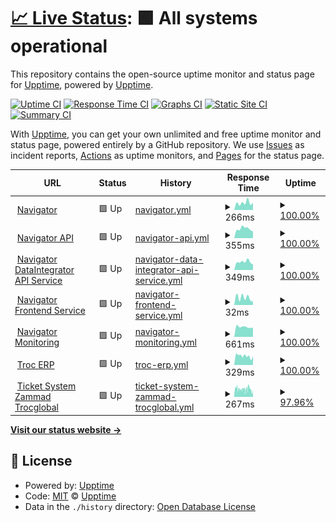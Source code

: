 # [📈 Live Status](https://upptime.github.io/upptime): <!--live status--> **🟩 All systems operational**

This repository contains the open-source uptime monitor and status page for [Upptime](https://upptime.js.org), powered by [Upptime](https://github.com/upptime/upptime).

[![Uptime CI](https://github.com/MobileInsight/Navigator-uptime/workflows/Uptime%20CI/badge.svg)](https://github.com/MobileInsight/Navigator-uptime/actions?query=workflow%3A%22Uptime+CI%22)
[![Response Time CI](https://github.com/MobileInsight/Navigator-uptime/workflows/Response%20Time%20CI/badge.svg)](https://github.com/MobileInsight/Navigator-uptime/actions?query=workflow%3A%22Response+Time+CI%22)
[![Graphs CI](https://github.com/MobileInsight/Navigator-uptime/workflows/Graphs%20CI/badge.svg)](https://github.com/MobileInsight/Navigator-uptime/actions?query=workflow%3A%22Graphs+CI%22)
[![Static Site CI](https://github.com/MobileInsight/Navigator-uptime/workflows/Static%20Site%20CI/badge.svg)](https://github.com/MobileInsight/Navigator-uptime/actions?query=workflow%3A%22Static+Site+CI%22)
[![Summary CI](https://github.com/MobileInsight/Navigator-uptime/workflows/Summary%20CI/badge.svg)](https://github.com/MobileInsight/Navigator-uptime/actions?query=workflow%3A%22Summary+CI%22)

With [Upptime](https://upptime.js.org), you can get your own unlimited and free uptime monitor and status page, powered entirely by a GitHub repository. We use [Issues](https://github.com/upptime/upptime/issues) as incident reports, [Actions](https://github.com/MobileInsight/Navigator-uptime/actions) as uptime monitors, and [Pages](https://upptime.github.io/upptime) for the status page.

<!--start: status pages-->
<!-- This summary is generated by Upptime (https://github.com/upptime/upptime) -->
<!-- Do not edit this manually, your changes will be overwritten -->
<!-- prettier-ignore -->
| URL | Status | History | Response Time | Uptime |
| --- | ------ | ------- | ------------- | ------ |
| <img alt="" src="https://icons.duckduckgo.com/ip3/navigator.trocdigital.io.ico" height="13"> [Navigator](https://navigator.trocdigital.io/ping) | 🟩 Up | [navigator.yml](https://github.com/Trocdigital/Navigator-uptime/commits/HEAD/history/navigator.yml) | <details><summary><img alt="Response time graph" src="./graphs/navigator/response-time-week.png" height="20"> 266ms</summary><br><a href="https://Trocdigital.github.io/Navigator-uptime/history/navigator"><img alt="Response time 294" src="https://img.shields.io/endpoint?url=https%3A%2F%2Fraw.githubusercontent.com%2FTrocdigital%2FNavigator-uptime%2FHEAD%2Fapi%2Fnavigator%2Fresponse-time.json"></a><br><a href="https://Trocdigital.github.io/Navigator-uptime/history/navigator"><img alt="24-hour response time 219" src="https://img.shields.io/endpoint?url=https%3A%2F%2Fraw.githubusercontent.com%2FTrocdigital%2FNavigator-uptime%2FHEAD%2Fapi%2Fnavigator%2Fresponse-time-day.json"></a><br><a href="https://Trocdigital.github.io/Navigator-uptime/history/navigator"><img alt="7-day response time 266" src="https://img.shields.io/endpoint?url=https%3A%2F%2Fraw.githubusercontent.com%2FTrocdigital%2FNavigator-uptime%2FHEAD%2Fapi%2Fnavigator%2Fresponse-time-week.json"></a><br><a href="https://Trocdigital.github.io/Navigator-uptime/history/navigator"><img alt="30-day response time 291" src="https://img.shields.io/endpoint?url=https%3A%2F%2Fraw.githubusercontent.com%2FTrocdigital%2FNavigator-uptime%2FHEAD%2Fapi%2Fnavigator%2Fresponse-time-month.json"></a><br><a href="https://Trocdigital.github.io/Navigator-uptime/history/navigator"><img alt="1-year response time 283" src="https://img.shields.io/endpoint?url=https%3A%2F%2Fraw.githubusercontent.com%2FTrocdigital%2FNavigator-uptime%2FHEAD%2Fapi%2Fnavigator%2Fresponse-time-year.json"></a></details> | <details><summary><a href="https://Trocdigital.github.io/Navigator-uptime/history/navigator">100.00%</a></summary><a href="https://Trocdigital.github.io/Navigator-uptime/history/navigator"><img alt="All-time uptime 64.34%" src="https://img.shields.io/endpoint?url=https%3A%2F%2Fraw.githubusercontent.com%2FTrocdigital%2FNavigator-uptime%2FHEAD%2Fapi%2Fnavigator%2Fuptime.json"></a><br><a href="https://Trocdigital.github.io/Navigator-uptime/history/navigator"><img alt="24-hour uptime 100.00%" src="https://img.shields.io/endpoint?url=https%3A%2F%2Fraw.githubusercontent.com%2FTrocdigital%2FNavigator-uptime%2FHEAD%2Fapi%2Fnavigator%2Fuptime-day.json"></a><br><a href="https://Trocdigital.github.io/Navigator-uptime/history/navigator"><img alt="7-day uptime 100.00%" src="https://img.shields.io/endpoint?url=https%3A%2F%2Fraw.githubusercontent.com%2FTrocdigital%2FNavigator-uptime%2FHEAD%2Fapi%2Fnavigator%2Fuptime-week.json"></a><br><a href="https://Trocdigital.github.io/Navigator-uptime/history/navigator"><img alt="30-day uptime 100.00%" src="https://img.shields.io/endpoint?url=https%3A%2F%2Fraw.githubusercontent.com%2FTrocdigital%2FNavigator-uptime%2FHEAD%2Fapi%2Fnavigator%2Fuptime-month.json"></a><br><a href="https://Trocdigital.github.io/Navigator-uptime/history/navigator"><img alt="1-year uptime 13.50%" src="https://img.shields.io/endpoint?url=https%3A%2F%2Fraw.githubusercontent.com%2FTrocdigital%2FNavigator-uptime%2FHEAD%2Fapi%2Fnavigator%2Fuptime-year.json"></a></details>
| <img alt="" src="https://icons.duckduckgo.com/ip3/api.trocdigital.io.ico" height="13"> [Navigator API](https://api.trocdigital.io/ping) | 🟩 Up | [navigator-api.yml](https://github.com/Trocdigital/Navigator-uptime/commits/HEAD/history/navigator-api.yml) | <details><summary><img alt="Response time graph" src="./graphs/navigator-api/response-time-week.png" height="20"> 355ms</summary><br><a href="https://Trocdigital.github.io/Navigator-uptime/history/navigator-api"><img alt="Response time 241" src="https://img.shields.io/endpoint?url=https%3A%2F%2Fraw.githubusercontent.com%2FTrocdigital%2FNavigator-uptime%2FHEAD%2Fapi%2Fnavigator-api%2Fresponse-time.json"></a><br><a href="https://Trocdigital.github.io/Navigator-uptime/history/navigator-api"><img alt="24-hour response time 275" src="https://img.shields.io/endpoint?url=https%3A%2F%2Fraw.githubusercontent.com%2FTrocdigital%2FNavigator-uptime%2FHEAD%2Fapi%2Fnavigator-api%2Fresponse-time-day.json"></a><br><a href="https://Trocdigital.github.io/Navigator-uptime/history/navigator-api"><img alt="7-day response time 355" src="https://img.shields.io/endpoint?url=https%3A%2F%2Fraw.githubusercontent.com%2FTrocdigital%2FNavigator-uptime%2FHEAD%2Fapi%2Fnavigator-api%2Fresponse-time-week.json"></a><br><a href="https://Trocdigital.github.io/Navigator-uptime/history/navigator-api"><img alt="30-day response time 360" src="https://img.shields.io/endpoint?url=https%3A%2F%2Fraw.githubusercontent.com%2FTrocdigital%2FNavigator-uptime%2FHEAD%2Fapi%2Fnavigator-api%2Fresponse-time-month.json"></a><br><a href="https://Trocdigital.github.io/Navigator-uptime/history/navigator-api"><img alt="1-year response time 273" src="https://img.shields.io/endpoint?url=https%3A%2F%2Fraw.githubusercontent.com%2FTrocdigital%2FNavigator-uptime%2FHEAD%2Fapi%2Fnavigator-api%2Fresponse-time-year.json"></a></details> | <details><summary><a href="https://Trocdigital.github.io/Navigator-uptime/history/navigator-api">100.00%</a></summary><a href="https://Trocdigital.github.io/Navigator-uptime/history/navigator-api"><img alt="All-time uptime 99.95%" src="https://img.shields.io/endpoint?url=https%3A%2F%2Fraw.githubusercontent.com%2FTrocdigital%2FNavigator-uptime%2FHEAD%2Fapi%2Fnavigator-api%2Fuptime.json"></a><br><a href="https://Trocdigital.github.io/Navigator-uptime/history/navigator-api"><img alt="24-hour uptime 100.00%" src="https://img.shields.io/endpoint?url=https%3A%2F%2Fraw.githubusercontent.com%2FTrocdigital%2FNavigator-uptime%2FHEAD%2Fapi%2Fnavigator-api%2Fuptime-day.json"></a><br><a href="https://Trocdigital.github.io/Navigator-uptime/history/navigator-api"><img alt="7-day uptime 100.00%" src="https://img.shields.io/endpoint?url=https%3A%2F%2Fraw.githubusercontent.com%2FTrocdigital%2FNavigator-uptime%2FHEAD%2Fapi%2Fnavigator-api%2Fuptime-week.json"></a><br><a href="https://Trocdigital.github.io/Navigator-uptime/history/navigator-api"><img alt="30-day uptime 100.00%" src="https://img.shields.io/endpoint?url=https%3A%2F%2Fraw.githubusercontent.com%2FTrocdigital%2FNavigator-uptime%2FHEAD%2Fapi%2Fnavigator-api%2Fuptime-month.json"></a><br><a href="https://Trocdigital.github.io/Navigator-uptime/history/navigator-api"><img alt="1-year uptime 99.90%" src="https://img.shields.io/endpoint?url=https%3A%2F%2Fraw.githubusercontent.com%2FTrocdigital%2FNavigator-uptime%2FHEAD%2Fapi%2Fnavigator-api%2Fuptime-year.json"></a></details>
| <img alt="" src="https://icons.duckduckgo.com/ip3/data.trocdigital.io.ico" height="13"> [Navigator DataIntegrator API Service](https://data.trocdigital.io/ping) | 🟩 Up | [navigator-data-integrator-api-service.yml](https://github.com/Trocdigital/Navigator-uptime/commits/HEAD/history/navigator-data-integrator-api-service.yml) | <details><summary><img alt="Response time graph" src="./graphs/navigator-data-integrator-api-service/response-time-week.png" height="20"> 349ms</summary><br><a href="https://Trocdigital.github.io/Navigator-uptime/history/navigator-data-integrator-api-service"><img alt="Response time 265" src="https://img.shields.io/endpoint?url=https%3A%2F%2Fraw.githubusercontent.com%2FTrocdigital%2FNavigator-uptime%2FHEAD%2Fapi%2Fnavigator-data-integrator-api-service%2Fresponse-time.json"></a><br><a href="https://Trocdigital.github.io/Navigator-uptime/history/navigator-data-integrator-api-service"><img alt="24-hour response time 181" src="https://img.shields.io/endpoint?url=https%3A%2F%2Fraw.githubusercontent.com%2FTrocdigital%2FNavigator-uptime%2FHEAD%2Fapi%2Fnavigator-data-integrator-api-service%2Fresponse-time-day.json"></a><br><a href="https://Trocdigital.github.io/Navigator-uptime/history/navigator-data-integrator-api-service"><img alt="7-day response time 349" src="https://img.shields.io/endpoint?url=https%3A%2F%2Fraw.githubusercontent.com%2FTrocdigital%2FNavigator-uptime%2FHEAD%2Fapi%2Fnavigator-data-integrator-api-service%2Fresponse-time-week.json"></a><br><a href="https://Trocdigital.github.io/Navigator-uptime/history/navigator-data-integrator-api-service"><img alt="30-day response time 360" src="https://img.shields.io/endpoint?url=https%3A%2F%2Fraw.githubusercontent.com%2FTrocdigital%2FNavigator-uptime%2FHEAD%2Fapi%2Fnavigator-data-integrator-api-service%2Fresponse-time-month.json"></a><br><a href="https://Trocdigital.github.io/Navigator-uptime/history/navigator-data-integrator-api-service"><img alt="1-year response time 257" src="https://img.shields.io/endpoint?url=https%3A%2F%2Fraw.githubusercontent.com%2FTrocdigital%2FNavigator-uptime%2FHEAD%2Fapi%2Fnavigator-data-integrator-api-service%2Fresponse-time-year.json"></a></details> | <details><summary><a href="https://Trocdigital.github.io/Navigator-uptime/history/navigator-data-integrator-api-service">100.00%</a></summary><a href="https://Trocdigital.github.io/Navigator-uptime/history/navigator-data-integrator-api-service"><img alt="All-time uptime 71.75%" src="https://img.shields.io/endpoint?url=https%3A%2F%2Fraw.githubusercontent.com%2FTrocdigital%2FNavigator-uptime%2FHEAD%2Fapi%2Fnavigator-data-integrator-api-service%2Fuptime.json"></a><br><a href="https://Trocdigital.github.io/Navigator-uptime/history/navigator-data-integrator-api-service"><img alt="24-hour uptime 100.00%" src="https://img.shields.io/endpoint?url=https%3A%2F%2Fraw.githubusercontent.com%2FTrocdigital%2FNavigator-uptime%2FHEAD%2Fapi%2Fnavigator-data-integrator-api-service%2Fuptime-day.json"></a><br><a href="https://Trocdigital.github.io/Navigator-uptime/history/navigator-data-integrator-api-service"><img alt="7-day uptime 100.00%" src="https://img.shields.io/endpoint?url=https%3A%2F%2Fraw.githubusercontent.com%2FTrocdigital%2FNavigator-uptime%2FHEAD%2Fapi%2Fnavigator-data-integrator-api-service%2Fuptime-week.json"></a><br><a href="https://Trocdigital.github.io/Navigator-uptime/history/navigator-data-integrator-api-service"><img alt="30-day uptime 100.00%" src="https://img.shields.io/endpoint?url=https%3A%2F%2Fraw.githubusercontent.com%2FTrocdigital%2FNavigator-uptime%2FHEAD%2Fapi%2Fnavigator-data-integrator-api-service%2Fuptime-month.json"></a><br><a href="https://Trocdigital.github.io/Navigator-uptime/history/navigator-data-integrator-api-service"><img alt="1-year uptime 31.89%" src="https://img.shields.io/endpoint?url=https%3A%2F%2Fraw.githubusercontent.com%2FTrocdigital%2FNavigator-uptime%2FHEAD%2Fapi%2Fnavigator-data-integrator-api-service%2Fuptime-year.json"></a></details>
| <img alt="" src="https://icons.duckduckgo.com/ip3/navigator.trocdigital.io.ico" height="13"> [Navigator Frontend Service](https://navigator.trocdigital.io/) | 🟩 Up | [navigator-frontend-service.yml](https://github.com/Trocdigital/Navigator-uptime/commits/HEAD/history/navigator-frontend-service.yml) | <details><summary><img alt="Response time graph" src="./graphs/navigator-frontend-service/response-time-week.png" height="20"> 32ms</summary><br><a href="https://Trocdigital.github.io/Navigator-uptime/history/navigator-frontend-service"><img alt="Response time 229" src="https://img.shields.io/endpoint?url=https%3A%2F%2Fraw.githubusercontent.com%2FTrocdigital%2FNavigator-uptime%2FHEAD%2Fapi%2Fnavigator-frontend-service%2Fresponse-time.json"></a><br><a href="https://Trocdigital.github.io/Navigator-uptime/history/navigator-frontend-service"><img alt="24-hour response time 14" src="https://img.shields.io/endpoint?url=https%3A%2F%2Fraw.githubusercontent.com%2FTrocdigital%2FNavigator-uptime%2FHEAD%2Fapi%2Fnavigator-frontend-service%2Fresponse-time-day.json"></a><br><a href="https://Trocdigital.github.io/Navigator-uptime/history/navigator-frontend-service"><img alt="7-day response time 32" src="https://img.shields.io/endpoint?url=https%3A%2F%2Fraw.githubusercontent.com%2FTrocdigital%2FNavigator-uptime%2FHEAD%2Fapi%2Fnavigator-frontend-service%2Fresponse-time-week.json"></a><br><a href="https://Trocdigital.github.io/Navigator-uptime/history/navigator-frontend-service"><img alt="30-day response time 38" src="https://img.shields.io/endpoint?url=https%3A%2F%2Fraw.githubusercontent.com%2FTrocdigital%2FNavigator-uptime%2FHEAD%2Fapi%2Fnavigator-frontend-service%2Fresponse-time-month.json"></a><br><a href="https://Trocdigital.github.io/Navigator-uptime/history/navigator-frontend-service"><img alt="1-year response time 195" src="https://img.shields.io/endpoint?url=https%3A%2F%2Fraw.githubusercontent.com%2FTrocdigital%2FNavigator-uptime%2FHEAD%2Fapi%2Fnavigator-frontend-service%2Fresponse-time-year.json"></a></details> | <details><summary><a href="https://Trocdigital.github.io/Navigator-uptime/history/navigator-frontend-service">100.00%</a></summary><a href="https://Trocdigital.github.io/Navigator-uptime/history/navigator-frontend-service"><img alt="All-time uptime 71.42%" src="https://img.shields.io/endpoint?url=https%3A%2F%2Fraw.githubusercontent.com%2FTrocdigital%2FNavigator-uptime%2FHEAD%2Fapi%2Fnavigator-frontend-service%2Fuptime.json"></a><br><a href="https://Trocdigital.github.io/Navigator-uptime/history/navigator-frontend-service"><img alt="24-hour uptime 100.00%" src="https://img.shields.io/endpoint?url=https%3A%2F%2Fraw.githubusercontent.com%2FTrocdigital%2FNavigator-uptime%2FHEAD%2Fapi%2Fnavigator-frontend-service%2Fuptime-day.json"></a><br><a href="https://Trocdigital.github.io/Navigator-uptime/history/navigator-frontend-service"><img alt="7-day uptime 100.00%" src="https://img.shields.io/endpoint?url=https%3A%2F%2Fraw.githubusercontent.com%2FTrocdigital%2FNavigator-uptime%2FHEAD%2Fapi%2Fnavigator-frontend-service%2Fuptime-week.json"></a><br><a href="https://Trocdigital.github.io/Navigator-uptime/history/navigator-frontend-service"><img alt="30-day uptime 100.00%" src="https://img.shields.io/endpoint?url=https%3A%2F%2Fraw.githubusercontent.com%2FTrocdigital%2FNavigator-uptime%2FHEAD%2Fapi%2Fnavigator-frontend-service%2Fuptime-month.json"></a><br><a href="https://Trocdigital.github.io/Navigator-uptime/history/navigator-frontend-service"><img alt="1-year uptime 30.64%" src="https://img.shields.io/endpoint?url=https%3A%2F%2Fraw.githubusercontent.com%2FTrocdigital%2FNavigator-uptime%2FHEAD%2Fapi%2Fnavigator-frontend-service%2Fuptime-year.json"></a></details>
| <img alt="" src="https://icons.duckduckgo.com/ip3/monitor.trocdigital.io.ico" height="13"> [Navigator Monitoring](https://monitor.trocdigital.io/) | 🟩 Up | [navigator-monitoring.yml](https://github.com/Trocdigital/Navigator-uptime/commits/HEAD/history/navigator-monitoring.yml) | <details><summary><img alt="Response time graph" src="./graphs/navigator-monitoring/response-time-week.png" height="20"> 661ms</summary><br><a href="https://Trocdigital.github.io/Navigator-uptime/history/navigator-monitoring"><img alt="Response time 581" src="https://img.shields.io/endpoint?url=https%3A%2F%2Fraw.githubusercontent.com%2FTrocdigital%2FNavigator-uptime%2FHEAD%2Fapi%2Fnavigator-monitoring%2Fresponse-time.json"></a><br><a href="https://Trocdigital.github.io/Navigator-uptime/history/navigator-monitoring"><img alt="24-hour response time 540" src="https://img.shields.io/endpoint?url=https%3A%2F%2Fraw.githubusercontent.com%2FTrocdigital%2FNavigator-uptime%2FHEAD%2Fapi%2Fnavigator-monitoring%2Fresponse-time-day.json"></a><br><a href="https://Trocdigital.github.io/Navigator-uptime/history/navigator-monitoring"><img alt="7-day response time 661" src="https://img.shields.io/endpoint?url=https%3A%2F%2Fraw.githubusercontent.com%2FTrocdigital%2FNavigator-uptime%2FHEAD%2Fapi%2Fnavigator-monitoring%2Fresponse-time-week.json"></a><br><a href="https://Trocdigital.github.io/Navigator-uptime/history/navigator-monitoring"><img alt="30-day response time 604" src="https://img.shields.io/endpoint?url=https%3A%2F%2Fraw.githubusercontent.com%2FTrocdigital%2FNavigator-uptime%2FHEAD%2Fapi%2Fnavigator-monitoring%2Fresponse-time-month.json"></a><br><a href="https://Trocdigital.github.io/Navigator-uptime/history/navigator-monitoring"><img alt="1-year response time 581" src="https://img.shields.io/endpoint?url=https%3A%2F%2Fraw.githubusercontent.com%2FTrocdigital%2FNavigator-uptime%2FHEAD%2Fapi%2Fnavigator-monitoring%2Fresponse-time-year.json"></a></details> | <details><summary><a href="https://Trocdigital.github.io/Navigator-uptime/history/navigator-monitoring">100.00%</a></summary><a href="https://Trocdigital.github.io/Navigator-uptime/history/navigator-monitoring"><img alt="All-time uptime 100.00%" src="https://img.shields.io/endpoint?url=https%3A%2F%2Fraw.githubusercontent.com%2FTrocdigital%2FNavigator-uptime%2FHEAD%2Fapi%2Fnavigator-monitoring%2Fuptime.json"></a><br><a href="https://Trocdigital.github.io/Navigator-uptime/history/navigator-monitoring"><img alt="24-hour uptime 100.00%" src="https://img.shields.io/endpoint?url=https%3A%2F%2Fraw.githubusercontent.com%2FTrocdigital%2FNavigator-uptime%2FHEAD%2Fapi%2Fnavigator-monitoring%2Fuptime-day.json"></a><br><a href="https://Trocdigital.github.io/Navigator-uptime/history/navigator-monitoring"><img alt="7-day uptime 100.00%" src="https://img.shields.io/endpoint?url=https%3A%2F%2Fraw.githubusercontent.com%2FTrocdigital%2FNavigator-uptime%2FHEAD%2Fapi%2Fnavigator-monitoring%2Fuptime-week.json"></a><br><a href="https://Trocdigital.github.io/Navigator-uptime/history/navigator-monitoring"><img alt="30-day uptime 100.00%" src="https://img.shields.io/endpoint?url=https%3A%2F%2Fraw.githubusercontent.com%2FTrocdigital%2FNavigator-uptime%2FHEAD%2Fapi%2Fnavigator-monitoring%2Fuptime-month.json"></a><br><a href="https://Trocdigital.github.io/Navigator-uptime/history/navigator-monitoring"><img alt="1-year uptime 100.00%" src="https://img.shields.io/endpoint?url=https%3A%2F%2Fraw.githubusercontent.com%2FTrocdigital%2FNavigator-uptime%2FHEAD%2Fapi%2Fnavigator-monitoring%2Fuptime-year.json"></a></details>
| <img alt="" src="https://icons.duckduckgo.com/ip3/troc.erp.trocdigital.io.ico" height="13"> [Troc ERP](https://troc.erp.trocdigital.io/web/login) | 🟩 Up | [troc-erp.yml](https://github.com/Trocdigital/Navigator-uptime/commits/HEAD/history/troc-erp.yml) | <details><summary><img alt="Response time graph" src="./graphs/troc-erp/response-time-week.png" height="20"> 329ms</summary><br><a href="https://Trocdigital.github.io/Navigator-uptime/history/troc-erp"><img alt="Response time 290" src="https://img.shields.io/endpoint?url=https%3A%2F%2Fraw.githubusercontent.com%2FTrocdigital%2FNavigator-uptime%2FHEAD%2Fapi%2Ftroc-erp%2Fresponse-time.json"></a><br><a href="https://Trocdigital.github.io/Navigator-uptime/history/troc-erp"><img alt="24-hour response time 237" src="https://img.shields.io/endpoint?url=https%3A%2F%2Fraw.githubusercontent.com%2FTrocdigital%2FNavigator-uptime%2FHEAD%2Fapi%2Ftroc-erp%2Fresponse-time-day.json"></a><br><a href="https://Trocdigital.github.io/Navigator-uptime/history/troc-erp"><img alt="7-day response time 329" src="https://img.shields.io/endpoint?url=https%3A%2F%2Fraw.githubusercontent.com%2FTrocdigital%2FNavigator-uptime%2FHEAD%2Fapi%2Ftroc-erp%2Fresponse-time-week.json"></a><br><a href="https://Trocdigital.github.io/Navigator-uptime/history/troc-erp"><img alt="30-day response time 307" src="https://img.shields.io/endpoint?url=https%3A%2F%2Fraw.githubusercontent.com%2FTrocdigital%2FNavigator-uptime%2FHEAD%2Fapi%2Ftroc-erp%2Fresponse-time-month.json"></a><br><a href="https://Trocdigital.github.io/Navigator-uptime/history/troc-erp"><img alt="1-year response time 290" src="https://img.shields.io/endpoint?url=https%3A%2F%2Fraw.githubusercontent.com%2FTrocdigital%2FNavigator-uptime%2FHEAD%2Fapi%2Ftroc-erp%2Fresponse-time-year.json"></a></details> | <details><summary><a href="https://Trocdigital.github.io/Navigator-uptime/history/troc-erp">100.00%</a></summary><a href="https://Trocdigital.github.io/Navigator-uptime/history/troc-erp"><img alt="All-time uptime 99.67%" src="https://img.shields.io/endpoint?url=https%3A%2F%2Fraw.githubusercontent.com%2FTrocdigital%2FNavigator-uptime%2FHEAD%2Fapi%2Ftroc-erp%2Fuptime.json"></a><br><a href="https://Trocdigital.github.io/Navigator-uptime/history/troc-erp"><img alt="24-hour uptime 100.00%" src="https://img.shields.io/endpoint?url=https%3A%2F%2Fraw.githubusercontent.com%2FTrocdigital%2FNavigator-uptime%2FHEAD%2Fapi%2Ftroc-erp%2Fuptime-day.json"></a><br><a href="https://Trocdigital.github.io/Navigator-uptime/history/troc-erp"><img alt="7-day uptime 100.00%" src="https://img.shields.io/endpoint?url=https%3A%2F%2Fraw.githubusercontent.com%2FTrocdigital%2FNavigator-uptime%2FHEAD%2Fapi%2Ftroc-erp%2Fuptime-week.json"></a><br><a href="https://Trocdigital.github.io/Navigator-uptime/history/troc-erp"><img alt="30-day uptime 100.00%" src="https://img.shields.io/endpoint?url=https%3A%2F%2Fraw.githubusercontent.com%2FTrocdigital%2FNavigator-uptime%2FHEAD%2Fapi%2Ftroc-erp%2Fuptime-month.json"></a><br><a href="https://Trocdigital.github.io/Navigator-uptime/history/troc-erp"><img alt="1-year uptime 99.67%" src="https://img.shields.io/endpoint?url=https%3A%2F%2Fraw.githubusercontent.com%2FTrocdigital%2FNavigator-uptime%2FHEAD%2Fapi%2Ftroc-erp%2Fuptime-year.json"></a></details>
| <img alt="" src="https://icons.duckduckgo.com/ip3/support.trocdigital.io.ico" height="13"> [Ticket System  Zammad Trocglobal](https://support.trocdigital.io/) | 🟩 Up | [ticket-system-zammad-trocglobal.yml](https://github.com/Trocdigital/Navigator-uptime/commits/HEAD/history/ticket-system-zammad-trocglobal.yml) | <details><summary><img alt="Response time graph" src="./graphs/ticket-system-zammad-trocglobal/response-time-week.png" height="20"> 267ms</summary><br><a href="https://Trocdigital.github.io/Navigator-uptime/history/ticket-system-zammad-trocglobal"><img alt="Response time 247" src="https://img.shields.io/endpoint?url=https%3A%2F%2Fraw.githubusercontent.com%2FTrocdigital%2FNavigator-uptime%2FHEAD%2Fapi%2Fticket-system-zammad-trocglobal%2Fresponse-time.json"></a><br><a href="https://Trocdigital.github.io/Navigator-uptime/history/ticket-system-zammad-trocglobal"><img alt="24-hour response time 293" src="https://img.shields.io/endpoint?url=https%3A%2F%2Fraw.githubusercontent.com%2FTrocdigital%2FNavigator-uptime%2FHEAD%2Fapi%2Fticket-system-zammad-trocglobal%2Fresponse-time-day.json"></a><br><a href="https://Trocdigital.github.io/Navigator-uptime/history/ticket-system-zammad-trocglobal"><img alt="7-day response time 267" src="https://img.shields.io/endpoint?url=https%3A%2F%2Fraw.githubusercontent.com%2FTrocdigital%2FNavigator-uptime%2FHEAD%2Fapi%2Fticket-system-zammad-trocglobal%2Fresponse-time-week.json"></a><br><a href="https://Trocdigital.github.io/Navigator-uptime/history/ticket-system-zammad-trocglobal"><img alt="30-day response time 250" src="https://img.shields.io/endpoint?url=https%3A%2F%2Fraw.githubusercontent.com%2FTrocdigital%2FNavigator-uptime%2FHEAD%2Fapi%2Fticket-system-zammad-trocglobal%2Fresponse-time-month.json"></a><br><a href="https://Trocdigital.github.io/Navigator-uptime/history/ticket-system-zammad-trocglobal"><img alt="1-year response time 247" src="https://img.shields.io/endpoint?url=https%3A%2F%2Fraw.githubusercontent.com%2FTrocdigital%2FNavigator-uptime%2FHEAD%2Fapi%2Fticket-system-zammad-trocglobal%2Fresponse-time-year.json"></a></details> | <details><summary><a href="https://Trocdigital.github.io/Navigator-uptime/history/ticket-system-zammad-trocglobal">97.96%</a></summary><a href="https://Trocdigital.github.io/Navigator-uptime/history/ticket-system-zammad-trocglobal"><img alt="All-time uptime 98.17%" src="https://img.shields.io/endpoint?url=https%3A%2F%2Fraw.githubusercontent.com%2FTrocdigital%2FNavigator-uptime%2FHEAD%2Fapi%2Fticket-system-zammad-trocglobal%2Fuptime.json"></a><br><a href="https://Trocdigital.github.io/Navigator-uptime/history/ticket-system-zammad-trocglobal"><img alt="24-hour uptime 97.86%" src="https://img.shields.io/endpoint?url=https%3A%2F%2Fraw.githubusercontent.com%2FTrocdigital%2FNavigator-uptime%2FHEAD%2Fapi%2Fticket-system-zammad-trocglobal%2Fuptime-day.json"></a><br><a href="https://Trocdigital.github.io/Navigator-uptime/history/ticket-system-zammad-trocglobal"><img alt="7-day uptime 97.96%" src="https://img.shields.io/endpoint?url=https%3A%2F%2Fraw.githubusercontent.com%2FTrocdigital%2FNavigator-uptime%2FHEAD%2Fapi%2Fticket-system-zammad-trocglobal%2Fuptime-week.json"></a><br><a href="https://Trocdigital.github.io/Navigator-uptime/history/ticket-system-zammad-trocglobal"><img alt="30-day uptime 98.08%" src="https://img.shields.io/endpoint?url=https%3A%2F%2Fraw.githubusercontent.com%2FTrocdigital%2FNavigator-uptime%2FHEAD%2Fapi%2Fticket-system-zammad-trocglobal%2Fuptime-month.json"></a><br><a href="https://Trocdigital.github.io/Navigator-uptime/history/ticket-system-zammad-trocglobal"><img alt="1-year uptime 98.17%" src="https://img.shields.io/endpoint?url=https%3A%2F%2Fraw.githubusercontent.com%2FTrocdigital%2FNavigator-uptime%2FHEAD%2Fapi%2Fticket-system-zammad-trocglobal%2Fuptime-year.json"></a></details>

<!--end: status pages-->

[**Visit our status website →**](https://upptime.github.io/upptime)

## 📄 License

- Powered by: [Upptime](https://github.com/upptime/upptime)
- Code: [MIT](./LICENSE) © [Upptime](https://upptime.js.org)
- Data in the `./history` directory: [Open Database License](https://opendatacommons.org/licenses/odbl/1-0/)
